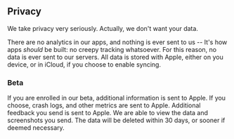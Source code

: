 ## Privacy
We take privacy very seriously. Actually, we don't want your data.

There are no analytics in our apps, and nothing is ever sent to us -- It's how apps _should_ be built: no creepy tracking whatsoever.
For this reason, no data is ever sent to our servers. All data is stored with Apple, either on you device, or in iCloud, if you choose to enable syncing.

### Beta
If you are enrolled in our beta, additional information is sent to Apple. If you choose, crash logs, and other metrics are sent to Apple. Additional feedback you send is sent to Apple. We are able to view the data and screenshots you send.
The data will be deleted within 30 days, or sooner if deemed necessary.
